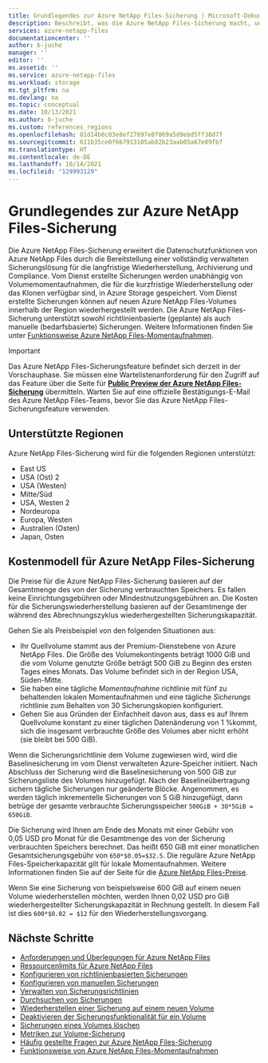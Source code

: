 ```yaml
---
title: Grundlegendes zur Azure NetApp Files-Sicherung | Microsoft-Dokumentation
description: Beschreibt, was die Azure NetApp Files-Sicherung macht, unterstützte Regionen sowie das Kostenmodell.
services: azure-netapp-files
documentationcenter: ''
author: b-juche
manager: ''
editor: ''
ms.assetid: ''
ms.service: azure-netapp-files
ms.workload: storage
ms.tgt_pltfrm: na
ms.devlang: na
ms.topic: conceptual
ms.date: 10/13/2021
ms.author: b-juche
ms.custom: references_regions
ms.openlocfilehash: 81d14b6c03e8ef27697e8f069a5d9ebd5ff38d7f
ms.sourcegitcommit: 611b35ce0f667913105ab82b23aab05a67e89fb7
ms.translationtype: HT
ms.contentlocale: de-DE
ms.lasthandoff: 10/14/2021
ms.locfileid: "129993129"
---
```

# <a name="understand-azure-netapp-files-backup"></a>Grundlegendes zur Azure NetApp Files-Sicherung

Die Azure NetApp Files-Sicherung erweitert die Datenschutzfunktionen von Azure NetApp Files durch die Bereitstellung einer vollständig verwalteten Sicherungslösung für die langfristige Wiederherstellung, Archivierung und Compliance. Vom Dienst erstellte Sicherungen werden unabhängig von Volumemomentaufnahmen, die für die kurzfristige Wiederherstellung oder das Klonen verfügbar sind, in Azure Storage gespeichert. Vom Dienst erstellte Sicherungen können auf neuen Azure NetApp Files-Volumes innerhalb der Region wiederhergestellt werden. Die Azure NetApp Files-Sicherung unterstützt sowohl richtlinienbasierte (geplante) als auch manuelle (bedarfsbasierte) Sicherungen. Weitere Informationen finden Sie unter [Funktionsweise Azure NetApp Files-Momentaufnahmen](snapshots-introduction.md).

> [!IMPORTANT]
> Das Azure NetApp Files-Sicherungsfeature befindet sich derzeit in der Vorschauphase. Sie müssen eine Wartelistenanforderung für den Zugriff auf das Feature über die Seite für **[Public Preview der Azure NetApp Files-Sicherung](https://aka.ms/anfbackuppreviewsignup)** übermitteln. Warten Sie auf eine offizielle Bestätigungs-E-Mail des Azure NetApp Files-Teams, bevor Sie das Azure NetApp Files-Sicherungsfeature verwenden.

## <a name="supported-regions"></a>Unterstützte Regionen 

Azure NetApp Files-Sicherung wird für die folgenden Regionen unterstützt:   

* East US
* USA (Ost) 2
* USA (Westen) 
* Mitte/Süd
* USA, Westen 2
* Nordeuropa 
* Europa, Westen
* Australien (Osten)
* Japan, Osten

## <a name="cost-model-for-azure-netapp-files-backup"></a>Kostenmodell für Azure NetApp Files-Sicherung

Die Preise für die Azure NetApp Files-Sicherung basieren auf der Gesamtmenge des von der Sicherung verbrauchten Speichers. Es fallen keine Einrichtungsgebühren oder Mindestnutzungsgebühren an. Die Kosten für die Sicherungswiederherstellung basieren auf der Gesamtmenge der während des Abrechnungszyklus wiederhergestellten Sicherungskapazität.

Gehen Sie als Preisbeispiel von den folgenden Situationen aus:

* Ihr Quellvolume stammt aus der Premium-Dienstebene von Azure NetApp Files. Die Größe des Volumekontingents beträgt 1000 GiB und die vom Volume genutzte Größe beträgt 500 GiB zu Beginn des ersten Tages eines Monats. Das Volume befindet sich in der Region USA, Süden-Mitte.
* Sie haben eine tägliche *Momentaufnahme* richtlinie mit fünf zu behaltenden lokalen Momentaufnahmen und eine tägliche *Sicherungs* richtlinie zum Behalten von 30 Sicherungskopien konfiguriert.
* Gehen Sie aus Gründen der Einfachheit davon aus, dass es auf Ihrem Quellvolume konstant zu einer täglichen Datenänderung von 1 %kommt, sich die insgesamt verbrauchte Größe des Volumes aber nicht erhöht (sie bleibt bei 500 GiB).

Wenn die Sicherungsrichtlinie dem Volume zugewiesen wird, wird die Baselinesicherung im vom Dienst verwalteten Azure-Speicher initiiert. Nach Abschluss der Sicherung wird die Baselinesicherung von 500 GiB zur Sicherungsliste des Volumes hinzugefügt. Nach der Baselineübertragung sichern tägliche Sicherungen nur geänderte Blöcke. Angenommen, es werden täglich inkrementelle Sicherungen von 5 GiB hinzugefügt, dann betrüge der gesamte verbrauchte Sicherungsspeicher `500GiB + 30*5GiB = 650GiB`.

Die Sicherung wird Ihnen am Ende des Monats mit einer Gebühr von 0,05 USD pro Monat für die Gesamtmenge des von der Sicherung verbrauchten Speichers berechnet.  Das heißt 650 GiB mit einer monatlichen Gesamtsicherungsgebühr von `650*$0.05=$32.5`. Die reguläre Azure NetApp Files-Speicherkapazität gilt für lokale Momentaufnahmen. Weitere Informationen finden Sie auf der Seite für die [Azure NetApp Files-Preise](https://azure.microsoft.com/pricing/details/netapp/).

Wenn Sie eine Sicherung von beispielsweise 600 GiB auf einem neuen Volume wiederherstellen möchten, werden Ihnen 0,02 USD pro GiB wiederhergestellter Sicherungskapazität in Rechnung gestellt. In diesem Fall ist dies `600*$0.02 = $12` für den Wiederherstellungsvorgang. 

## <a name="next-steps"></a>Nächste Schritte

* [Anforderungen und Überlegungen für Azure NetApp Files](backup-requirements-considerations.md)
* [Ressourcenlimits für Azure NetApp Files](azure-netapp-files-resource-limits.md)
* [Konfigurieren von richtlinienbasierten Sicherungen](backup-configure-policy-based.md)
* [Konfigurieren von manuellen Sicherungen](backup-configure-manual.md)
* [Verwalten von Sicherungsrichtlinien](backup-manage-policies.md)
* [Durchsuchen von Sicherungen](backup-search.md)
* [Wiederherstellen einer Sicherung auf einem neuen Volume](backup-restore-new-volume.md)
* [Deaktivieren der Sicherungsfunktionalität für ein Volume](backup-disable.md)
* [Sicherungen eines Volumes löschen](backup-delete.md)
* [Metriken zur Volume-Sicherung](azure-netapp-files-metrics.md#volume-backup-metrics)
* [Häufig gestellte Fragen zur Azure NetApp Files-Sicherung](azure-netapp-files-faqs.md#azure-netapp-files-backup-faqs)
* [Funktionsweise von Azure NetApp Files-Momentaufnahmen](snapshots-introduction.md)
